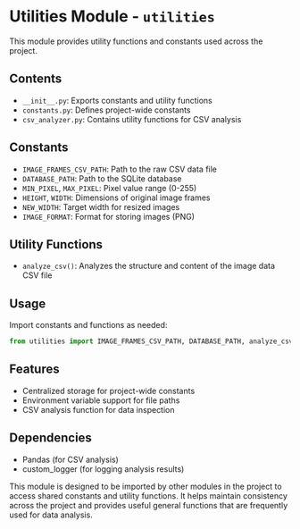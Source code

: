 # Utilities Module - `utilities`

This module provides utility functions and constants used across the project.

## Contents

- `__init__.py`: Exports constants and utility functions
- `constants.py`: Defines project-wide constants
- `csv_analyzer.py`: Contains utility functions for CSV analysis

## Constants

- `IMAGE_FRAMES_CSV_PATH`: Path to the raw CSV data file
- `DATABASE_PATH`: Path to the SQLite database
- `MIN_PIXEL`, `MAX_PIXEL`: Pixel value range (0-255)
- `HEIGHT`, `WIDTH`: Dimensions of original image frames
- `NEW_WIDTH`: Target width for resized images
- `IMAGE_FORMAT`: Format for storing images (PNG)

## Utility Functions

- `analyze_csv()`: Analyzes the structure and content of the image data CSV file

## Usage

Import constants and functions as needed:

```python
from utilities import IMAGE_FRAMES_CSV_PATH, DATABASE_PATH, analyze_csv
```

## Features

- Centralized storage for project-wide constants
- Environment variable support for file paths
- CSV analysis function for data inspection

## Dependencies

- Pandas (for CSV analysis)
- custom_logger (for logging analysis results)

This module is designed to be imported by other modules in the project to access shared constants and utility functions. It helps maintain consistency across the project and provides useful general functions that are frequently used for data analysis.
